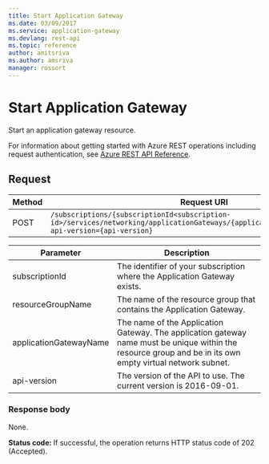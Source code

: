 ```yaml
---
title: Start Application Gateway
ms.date: 03/09/2017
ms.service: application-gateway
ms.devlang: rest-api
ms.topic: reference
author: amitsriva
ms.author: amsriva
manager: rossort
---
```

# Start Application Gateway

Start an application gateway resource.  
  
For information about getting started with Azure REST operations including request authentication, see [Azure REST API Reference](../../index.md).

## Request  
  
|Method|Request URI|  
|------------|-----------------|  
|POST|`/subscriptions/{subscriptionId<subscription-id>/services/networking/applicationGateways/{applicationGatewayName}/Start?api-version={api-version}`|  
  
| Parameter | Description |
| --------- | ----------- |
| subscriptionId | The identifier of your subscription where the Application Gateway exists. |
| resourceGroupName | The name of the resource group that contains the Application Gateway. |
| applicationGatewayName | The name of the Application Gateway. The application gateway name must be unique within the resource group and be in its own empty virtual network subnet.|
| api-version | The version of the API to use. The current version is 2016-09-01. | 

### Response body  
 None.  
  
 **Status code:** If successful, the operation returns HTTP status code of 202 (Accepted).
